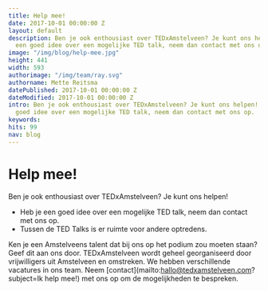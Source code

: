 ```yaml
---
title: Help mee!
date: 2017-10-01 00:00:00 Z
layout: default
description: Ben je ook enthousiast over TEDxAmstelveen? Je kunt ons helpen! Heb je
  een goed idee over een mogelijke TED talk, neem dan contact met ons op.
image: "/img/blog/help-mee.jpg"
height: 441
width: 593
authorimage: "/img/team/ray.svg"
authorname: Mette Reitsma
datePublished: 2017-10-01 00:00:00 Z
dateModified: 2017-10-01 00:00:00 Z
intro: Ben je ook enthousiast over TEDxAmstelveen? Je kunt ons helpen! Heb je een
  goed idee over een mogelijke TED talk, neem dan contact met ons op.
keywords:
hits: 99
nav: blog
---
```


# Help mee!

<a href="{{site.url}}{{page.url}}" title="{{ page.title }}"><amp-img noloading width="100" height="100" alt="{{ page.title }}" layout="responsive" src="{{site.url}}{{ page.image }}" class="photo pull-left"></amp-img></a>

Ben je ook enthousiast over TEDxAmstelveen? Je kunt ons helpen!
<ul class="check">
<li>Heb je een goed idee over een mogelijke TED talk, neem dan contact met ons op.</li>
<li>Tussen de TED Talks is er ruimte voor andere optredens.</li>
</ul>

Ken je een Amstelveens talent dat bij ons op het podium zou moeten staan? Geef dit aan ons door.
TEDxAmstelveen wordt geheel georganiseerd door vrijwilligers uit Amstelveen en omstreken. We hebben verschillende vacatures in ons team. Neem [contact](mailto:hallo@tedxamstelveen.com?subject=Ik help mee!) met ons op om de mogelijkheden te bespreken.  
